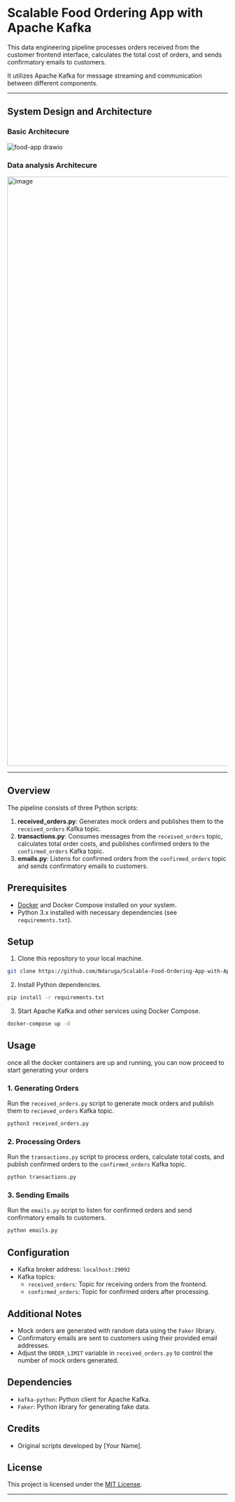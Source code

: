 # Scalable Food Ordering App with Apache Kafka

This data engineering pipeline processes orders received from the customer frontend interface, calculates the total cost of orders, and sends confirmatory emails to customers. 

It utilizes Apache Kafka for message streaming and communication between different components.

---
## System Design and Architecture
### Basic Architecure
![food-app drawio](https://github.com/Ndaruga/Scalable-Food-Ordering-App-with-Apache-Kafka-for-Event-Streaming-and-Python-with-System-Design/assets/68260816/b94cbd6f-2d82-4008-8dde-be4595e0d674)


### Data analysis Architecure

<img width="1346" alt="image" src="https://github.com/Ndaruga/Scalable-Food-Ordering-App-with-Apache-Kafka-for-Event-Streaming-and-Python-with-System-Design/assets/68260816/e86dbab7-a923-4405-adef-5f11710a8a64">


---
## Overview

The pipeline consists of three Python scripts:

1. **received_orders.py**: Generates mock orders and publishes them to the `received_orders` Kafka topic.
2. **transactions.py**: Consumes messages from the `received_orders` topic, calculates total order costs, and publishes confirmed orders to the `confirmed_orders` Kafka topic.
3. **emails.py**: Listens for confirmed orders from the `confirmed_orders` topic and sends confirmatory emails to customers.

## Prerequisites

- [Docker](https://www.docker.com/products/docker-desktop/) and Docker Compose installed on your system.
- Python 3.x installed with necessary dependencies (see `requirements.txt`).

## Setup

1. Clone this repository to your local machine.

```bash
git clone https://github.com/Ndaruga/Scalable-Food-Ordering-App-with-Apache-Kafka-for-Event-Streaming-and-Python-with-System-Design.git
```

2. Install Python dependencies.

```bash
pip install -r requirements.txt
```

3. Start Apache Kafka and other services using Docker Compose.

```bash
docker-compose up -d
```

## Usage
once all the docker containers are up and running, you can now proceed to start generating your orders

### 1. Generating Orders

Run the `received_orders.py` script to generate mock orders and publish them to `recieved_orders` Kafka topic.

```bash
python3 received_orders.py
```

### 2. Processing Orders

Run the `transactions.py` script to process orders, calculate total costs, and publish confirmed orders to the `confirmed_orders` Kafka topic.

```bash
python transactions.py
```

### 3. Sending Emails

Run the `emails.py` script to listen for confirmed orders and send confirmatory emails to customers.

```bash
python emails.py
```

## Configuration

- Kafka broker address: `localhost:29092`
- Kafka topics:
  - `received_orders`: Topic for receiving orders from the frontend.
  - `confirmed_orders`: Topic for confirmed orders after processing.

## Additional Notes

- Mock orders are generated with random data using the `Faker` library.
- Confirmatory emails are sent to customers using their provided email addresses.
- Adjust the `ORDER_LIMIT` variable in `received_orders.py` to control the number of mock orders generated.

## Dependencies

- `kafka-python`: Python client for Apache Kafka.
- `Faker`: Python library for generating fake data.

## Credits

- Original scripts developed by [Your Name].

## License

This project is licensed under the [MIT License](LICENSE).

---
